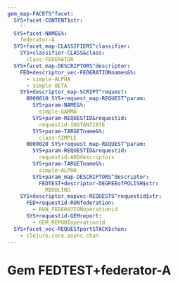 ```yaml
---
gem_map-FACETS^facet:
  SYS+facet-CONTENT$str:
    ''
  SYS+facet-NAME&%:
    federator-A
  SYS+facet_map-CLASSIFIERS^classifier:
    SYS+classifier-CLASS&class:
      class-FEDERATOR
  SYS+facet_map-DESCRIPTORS^descriptor:
    FED+descriptor_vec-FEDERATIONnames&%:
      - simple-ALPHA
      - simple-BETA
    SYS+descriptor_map-SCRIPT^request:
      0000010 SYS+request_map-REQUEST^param:
        SYS+param-NAME&%:
          simple-GAMMA
        SYS+param-REQUESTID&requestid:
          requestid-INSTANTIATE
        SYS+param-TARGETname&%:
          class-SIMPLE
      0000020 SYS+request_map-REQUEST^param:
        SYS+param-REQUESTID&requestid:
          requestid-ADDdescriptors
        SYS+param-TARGETname&%:
          simple-ALPHA
        SYS+param_map-DESCRIPTORS^descriptor:
          FEDTEST+descriptor-DEGREEofPOLISH$str:
            MIDDLING
    SYS+descriptor_mapvec-REQUESTS^requestid$str:
      FED+requestid-RUNfederation:
        - RUN_FEDERATIONoperationid
      SYS+requestid-GEMreport:
        - GEM_REPORToperationid
  SYS+facet_vec-REQUESTportSTACK$chan:
    - clojure.core.async.chan
---
```

# Gem FEDTEST+federator-A

